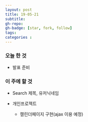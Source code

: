 ```yaml
---
layout: post
title: 19-05-21
subtitle: 
gh-repo: 
gh-badge: [star, fork, follow]
tags:  
categories :  
---
```


### 오늘 한 것 
- 발표 준비

### 이 주에 할 것

- Search 제목, 유저닉네임

- 개인프로젝트
    - 캘린더페이지 구현(ajax 이용 예정)